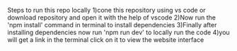 Steps to run this repo locally
1)cone this repository using vs code or download repository and open it with the help of vscode
2)Now run the 'npm install' command in terminal to install dependencies
3)Finally after installing dependencies now run 'npm run dev' to locally run the code 
4)you will get a link in the terminal click on it to view the website interface

